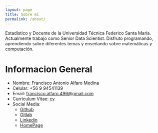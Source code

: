 ```yaml
---
layout: page
title: Sobre mí
permalink: /about/
---
```


Estadístico y Docente de la Universidad Técnica Federico Santa María.
Actualmente trabajo como Senior Data Scientist. Disfruto programando, aprendiendo sobre diferentes temas y enseñando sobre matemáticas y computación.

# Informacion General

- Nombre: Francisco Antonio Alfaro Medina
- Celular: +56 9 94541139
- Email: francisco.alfaro.496@gmail.com
- Curriculum Vitae: [cv](https://gitlab.com/FAAM/curriculum_vitae/-/jobs/artifacts/master/browse?job=generate_pdf)
- Social Media:
  - [Github](https://github.com/fralfaro)
  - [Gitlab](https://gitlab.com/FAAM)
  - [Linkedin](https://www.linkedin.com/in/faam/)
  - [HomePage](https://faam.gitlab.io/mkdocs/)

  

